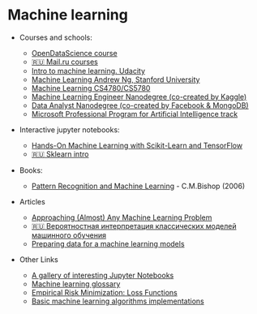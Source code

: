 # Machine learning

* Courses and schools:
  * [OpenDataScience course](https://github.com/Yorko/mlcourse_open)
  * [:ru: Mail.ru courses](https://sphere.mail.ru/materials/video/)
  * [Intro to machine learning. Udacity](https://www.udacity.com/course/intro-to-machine-learning--ud120)
  * [Machine Learning Andrew Ng, Stanford University](https://www.coursera.org/learn/machine-learning)
  * [Machine Learning CS4780/CS5780](https://courses.cis.cornell.edu/cs4780/2017sp/)
  * [Machine Learning Engineer Nanodegree (co-created by Kaggle)](https://www.udacity.com/course/machine-learning-engineer-nanodegree--nd009)
  * [Data Analyst Nanodegree (co-created by Facebook & MongoDB)](https://www.udacity.com/course/data-analyst-nanodegree--nd002)
  * [Microsoft Professional Program for Artificial Intelligence track](https://academy.microsoft.com/en-us/tracks/artificial-intelligence/)

* Interactive jupyter notebooks:
  * [Hands-On Machine Learning with Scikit-Learn and TensorFlow](https://github.com/ageron/handson-ml)
  * [:ru: Sklearn intro](https://github.com/Dyakonov/notebooks/blob/master/dj_sklearn_intro.ipynb)

* Books:
  * [Pattern Recognition and Machine Learning](http://www.amazon.com/Pattern-Recognition-Learning-Information-Statistics/dp/0387310738/) - C.M.Bishop (2006)

* Articles
  * [Approaching (Almost) Any Machine Learning Problem](http://blog.kaggle.com/2016/07/21/approaching-almost-any-machine-learning-problem-abhishek-thakur/)
  * [:ru: Вероятностная интерпретация классических моделей машинного обучения](https://monnoroch.github.io/ru/posts/2017/10/30/generative-modeling-with-deep-learning.html)
  * [Preparing data for a machine learning models](https://www.jeremyjordan.me/preparing-data-for-a-machine-learning-model/)

* Other Links
  * [A gallery of interesting Jupyter Notebooks](https://github.com/jupyter/jupyter/wiki/A-gallery-of-interesting-Jupyter-Notebooks)
  * [Machine learning glossary](https://developers.google.com/machine-learning/glossary/)
  * [Empirical Risk Minimization: Loss Functions](http://www.cs.cornell.edu/courses/cs4780/2017sp/lectures/lecturenote10.html)
  * [Basic machine learning algorithms implementations](https://github.com/zotroneneis/machine_learning_basics)